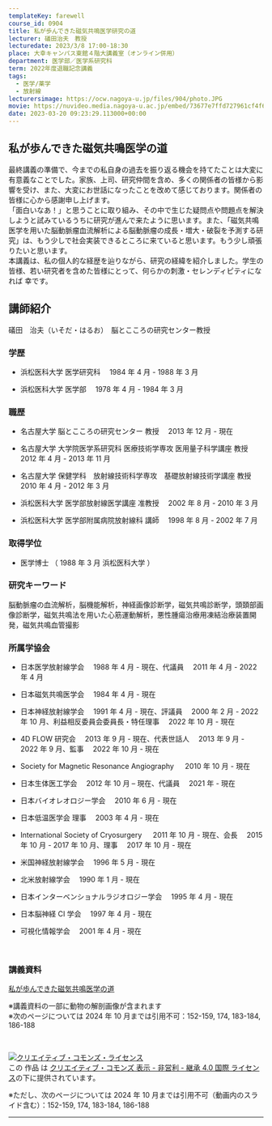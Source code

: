 ```yaml
---
templateKey: farewell
course_id: 0904
title: 私が歩んできた磁気共鳴医学研究の道
lecturer: 礒田治夫　教授
lecturedate: 2023/3/8 17:00-18:30
place: 大幸キャンパス東館４階大講義室（オンライン併用）
department: 医学部／医学系研究科
term: 2022年度退職記念講義
tags:
  - 医学/薬学
  - 放射線
lecturersimage: https://ocw.nagoya-u.jp/files/904/photo.JPG
movie: https://nuvideo.media.nagoya-u.ac.jp/embed/73677e7ffd727961cf4f641afa8b1436300c06c2
date: 2023-03-20 09:23:29.113000+00:00
---
```


## 私が歩んできた磁気共鳴医学の道

最終講義の準備で、今までの私自身の過去を振り返る機会を持てたことは大変に有意義なことでした。家族、上司、研究仲間を含め、多くの関係者の皆様から影響を受け、また、大変にお世話になったことを改めて感じております。関係者の皆様に心から感謝申し上げます。  
「面白いなあ！」と思うことに取り組み、その中で生じた疑問点や問題点を解決しようと試みているうちに研究が進んで来たように思います。また、「磁気共鳴医学を用いた脳動脈瘤血流解析による脳動脈瘤の成長・増大・破裂を予測する研究」は、もう少しで社会実装できるところに来ていると思います。もう少し頑張りたいと思います。  
本講義は、私の個人的な経歴を辿りながら、研究の経緯を紹介しました。学生の皆様、若い研究者を含めた皆様にとって、何らかの刺激・セレンディピティになれば 幸です。

## 講師紹介

礒田　治夫（いそだ・はるお）　脳とこころの研究センター教授

### 学歴

- 浜松医科大学 医学研究科　 1984 年 4 月 - 1988 年 3 月

- 浜松医科大学 医学部　 1978 年 4 月 - 1984 年 3 月

### 職歴

- 名古屋大学 脳とこころの研究センター 教授　 2013 年 12 月 - 現在

- 名古屋大学 大学院医学系研究科 医療技術学専攻 医用量子科学講座 教授　 2012 年 4 月 - 2013 年 11 月

- 名古屋大学 保健学科　放射線技術科学専攻　基礎放射線技術学講座 教授　 2010 年 4 月 - 2012 年 3 月

- 浜松医科大学 医学部放射線医学講座 准教授　 2002 年 8 月 - 2010 年 3 月

- 浜松医科大学 医学部附属病院放射線科 講師　 1998 年 8 月 - 2002 年 7 月

### 取得学位

- 医学博士 （ 1988 年 3 月 浜松医科大学 ）

### 研究キーワード

脳動脈瘤の血流解析，脳機能解析，神経画像診断学，磁気共鳴診断学，頭頚部画像診断学，磁気共鳴法を用いた心筋運動解析，悪性腫瘍治療用凍結治療装置開発，磁気共鳴血管撮影

### 所属学協会

- 日本医学放射線学会　 1988 年 4 月 - 現在、代議員　 2011 年 4 月 - 2022 年 4 月

- 日本磁気共鳴医学会　 1984 年 4 月 - 現在

- 日本神経放射線学会　 1991 年 4 月 - 現在、評議員　 2000 年 2 月 - 2022 年 10 月、利益相反委員会委員長・特任理事　 2022 年 10 月 - 現在

- 4D FLOW 研究会　 2013 年 9 月 - 現在、代表世話人　 2013 年 9 月 - 2022 年 9 月、監事　 2022 年 10 月 - 現在

- Society for Magnetic Resonance Angiography 　 2010 年 10 月 - 現在

- 日本生体医工学会　 2012 年 10 月 – 現在、代議員　 2021 年 - 現在

- 日本バイオレオロジー学会　 2010 年 6 月 - 現在

- 日本低温医学会 理事　 2003 年 4 月 - 現在

- International Society of Cryosurgery 　 2011 年 10 月 - 現在、会長　 2015 年 10 月 - 2017 年 10 月、理事　 2017 年 10 月 - 現在

- 米国神経放射線学会　 1996 年 5 月 - 現在

- 北米放射線学会　 1990 年 1 月 - 現在

- 日本インターベンショナルラジオロジー学会　 1995 年 4 月 - 現在

- 日本脳神経 CI 学会　 1997 年 4 月 - 現在

- 可視化情報学会　 2001 年 4 月 - 現在

<br />

### 講義資料

[私が歩んできた磁気共鳴医学の道](https://ocw.nagoya-u.jp/files/904/slide.pdf)

※講義資料の一部に動物の解剖画像が含まれます  
※次のページについては 2024 年 10 月までは引用不可：152-159, 174, 183-184, 186-188

<br />

<a rel="license" href="http://creativecommons.org/licenses/by-nc-sa/4.0/"><img alt="クリエイティブ・コモンズ・ライセンス" style="border-width:0" data-src="" src="https://i.creativecommons.org/l/by-nc-sa/4.0/88x31.png" /></a><br />この 作品 は <a rel="license" href="http://creativecommons.org/licenses/by-nc-sa/4.0/">クリエイティブ・コモンズ 表示 - 非営利 - 継承 4.0 国際 ライセンス</a>の下に提供されています。

※ただし、次のページについては 2024 年 10 月までは引用不可（動画内のスライド含む）：152-159, 174, 183-184, 186-188

---
